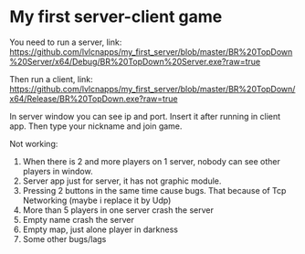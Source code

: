 # My first server-client game
You need to run a server, link:
https://github.com/lvlcnapps/my_first_server/blob/master/BR%20TopDown%20Server/x64/Debug/BR%20TopDown%20Server.exe?raw=true

Then run a client, link:
https://github.com/lvlcnapps/my_first_server/blob/master/BR%20TopDown/x64/Release/BR%20TopDown.exe?raw=true

In server window you can see ip and port.
Insert it after running in client app.
Then type your nickname and join game.

Not working:
1) When there is 2 and more players on 1 server, nobody can see other players in window.
2) Server app just for server, it has not graphic module.
3) Pressing 2 buttons in the same time cause bugs. That because of Tcp Networking (maybe i replace it by Udp)
4) More than 5 players in one server crash the server
5) Empty name crash the server
6) Empty map, just alone player in darkness
7) Some other bugs/lags
